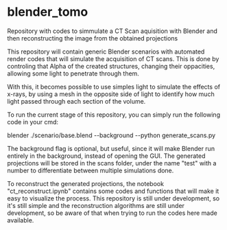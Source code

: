 # blender_tomo
Repository with codes to simmulate a CT Scan aquisition with Blender and then reconstructing the image from the obtained projections

This repository will contain generic Blender scenarios with automated render codes that will simulate the acquisition of CT scans. This is done by controling that Alpha of the created structures, changing their oppacities, allowing some light to penetrate through them.

With this, it becomes possible to use simples light to simulate the effects of x-rays, by using a mesh in the opposite side of light to identify how much light passed through each section of the volume.

To run the current stage of this repository, you can simply run the following code in your cmd:

blender ./scenario/base.blend --background --python generate_scans.py

The background flag is optional, but useful, since it will make Blender run entirely in the background, instead of opening the GUI.
The generated projections will be stored in the scans folder, under the name "test" with a number to differentiate between multiple simulations done.

To reconstruct the generated projections, the notebook "ct_reconstruct.ipynb" contains some codes and functions that will make it easy to visualize the process.
This repository is still under development, so it's still simple and the reconstruction algorithms are still under development, so be aware of that when trying to run the codes here made available.